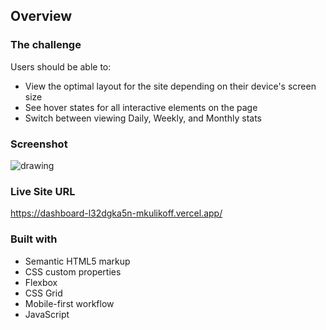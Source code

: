 ## Overview

### The challenge

Users should be able to:

- View the optimal layout for the site depending on their device's screen size
- See hover states for all interactive elements on the page
- Switch between viewing Daily, Weekly, and Monthly stats

### Screenshot

<img src="https://sun9-10.userapi.com/impg/9MC7PkB3oxlGg07FlFiBBWUjzOUQ_cTJHI_FVQ/swwa2-Vc704.jpg?size=1900x994&quality=96&sign=09a34b2061f229162222e71f933ebb5f&type=album" alt="drawing"/>

### Live Site URL
https://dashboard-l32dgka5n-mkulikoff.vercel.app/

### Built with

- Semantic HTML5 markup
- CSS custom properties
- Flexbox
- CSS Grid
- Mobile-first workflow
- JavaScript



